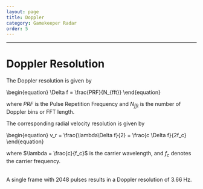 ```yaml
---
layout: page
title: Doppler
category: Gamekeeper Radar
order: 5
---
```

---

# Doppler Resolution

The Doppler resolution is given by

\begin{equation}
    \Delta f = \frac{PRF}{N_{fft}}
\end{equation}

where $PRF$ is the Pulse Repetition Frequency and $N_{fft}$ is the number of Doppler bins or FFT length.

The corresponding radial velocity resolution is given by

\begin{equation}
    v_r = \frac{\lambda\Delta f}{2} = \frac{c \Delta f}{2f_c}
\end{equation}

where $\lambda = \frac{c}{f_c}$ is the carrier wavelength, and $f_c$ denotes the carrier frequency.

<form id="doppler-form">
  <table id='json-table'>
    <thead>
        <tr></tr>
    </thead>
    <tbody></tbody>
  </table>
</form>

<script>
    doppler_table = {
        headers: [
            "Parameter",
            "Value",
            "Unit",
        ],
        fields: [
            {
                o_param: "$PRF$",
                i_prf: 7500,
                o_unit: "$\\mathrm{Hz}$",
            },

            {
                o_param: "$N_{fft}$",
                i_nfft: 2048,
                o_unit: "",
            },

            {
                o_param: "$\\Delta f$",
                o_doppler_freq: 3.66,
                o_unit: "$\\mathrm{Hz}$",
            },

            {
                o_param: "$f_c$",
                i_fc: 2,
                o_unit: "$\\mathrm{GHz}$",
            },

            {
                o_param: "$\\lambda$",
                i_lambda: 0.150,
                o_unit: "$\\mathrm{m}$",
            },
            
            {
                o_param: "$\\Delta v_r$",
                o_velocity: 0.274,
                o_unit: "$\\mathrm{m/s}$",
            },
        ]
    }


    doppler_table.headers.forEach(function(item) {
        document.getElementById("json-table").children[0].children[0].innerHTML += "<th>" + item + "</th>";
    })
    
    var test = "";
    doppler_table.fields.forEach(function(item) {
        test += "<tr>";
        var row_values = Object.entries(item);
        for(const [key, val] of row_values) {
            if(key.startsWith("i_")) {
                test += "<td>" + "<input id=" + key + " type='text' value='" + val + "'></td>";
            } else {
                test += "<td id=" + key + " >" + val + "</td>";
            }
            
        }
        test += "</tr>";
    })
    document.getElementById("json-table").children[1].innerHTML += test;

    var form = document.getElementById("range-form"); 

    var prf = 7500;
    var nfft = 2048;
    var fc = 2;
    var wavelength = 0.150;

    document.getElementById("i_prf").addEventListener("input", function (e) {
        e.preventDefault(); 

        prf = document.getElementById("i_prf").value;

        calculate();
    });

    document.getElementById("i_nfft").addEventListener("input", function (e) {
        e.preventDefault(); 

        nfft = document.getElementById("i_nfft").value;

        calculate();
    });

    document.getElementById("i_fc").addEventListener("input", function (e) {
        e.preventDefault(); 

        fc = document.getElementById("i_fc").value;

        wavelength = 299792458.0 / (fc * 10e8);

        document.getElementById("i_lambda").value = wavelength.toFixed(3);

        calculate();
    });

    document.getElementById("i_lambda").addEventListener("input", function (e) {
        e.preventDefault(); 

        wavelength = document.getElementById("i_lambda").value;

        fc = 299792458.0 / (wavelength * 10e8);

        document.getElementById("i_fc").value = fc.toFixed(3);

        calculate();
    });

    function calculate() {
        var doppler_freq = prf / nfft;
        //var wavelength = 299792458.0 / (fc * 10e8);
        console.log(wavelength);
        var velocity = wavelength * doppler_freq / 2.0;

        document.getElementById("o_doppler_freq").innerHTML = doppler_freq.toFixed(3);
        document.getElementById("o_velocity").innerHTML = velocity.toFixed(3);
    }




</script>

A single frame with 2048 pulses results in a Doppler resolution of $3.66\;\mathrm{Hz}$.